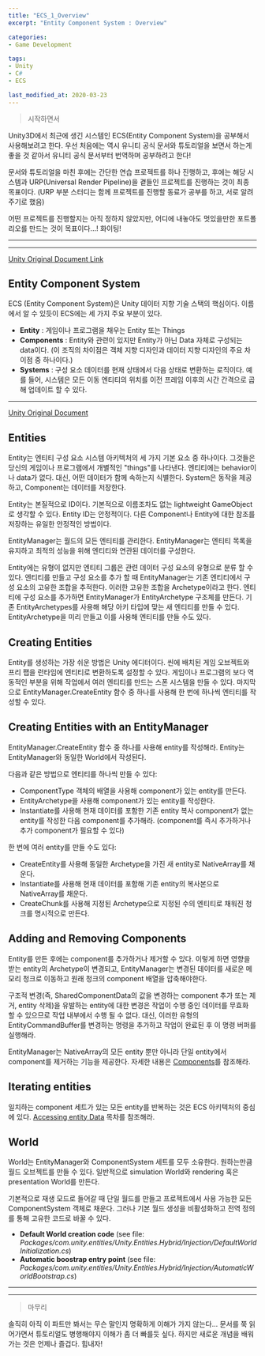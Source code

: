 ```yaml
---
title: "ECS_1_Overview"
excerpt: "Entity Component System : Overview"

categories:
- Game Development

tags:
- Unity
- C#
- ECS

last_modified_at: 2020-03-23
---
```


> 시작하면서

 Unity3D에서 최근에 생긴 시스템인 ECS(Entity Component System)을 공부해서 사용해보려고 한다. 우선 처음에는 역시 유니티 공식 문서와 튜토리얼을 보면서 하는게 좋을 것 같아서 유니티 공식 문서부터 번역하며 공부하려고 한다!

 문서와 튜토리얼을 마친 후에는 간단한 연습 프로젝트를 하나 진행하고, 후에는 해당 시스템과 URP(Universal Render Pipeline)을 곁들인 프로젝트를 진행하는 것이 최종 목표이다. (URP 부분 스터디는 함께 프로젝트를 진행할 동료가 공부를 하고, 서로 알려주기로 했음)

 어떤 프로젝트를 진행할지는 아직 정하지 않았지만, 어디에 내놓아도 멋있을만한 포트폴리오를 만드는 것이 목표이다...! 화이팅!     

  

  

---

---

[Unity Original Document Link](https://docs.unity3d.com/Packages/com.unity.entities@0.0/manual/index.html)

Entity Component System
----

 ECS (Entity Component System)은 Unity 데이터 지향 기술 스택의 핵심이다. 이름에서 알 수 있듯이 ECS에는 세 가지 주요 부분이 있다.

- **Entity** : 게임이나 프로그램을 채우는 Entity 또는 Things
- **Components** : Entity와 관련이 있지만 Entity가 아닌 Data 자체로 구성되는 data이다.  (이 조직의 차이점은 객체 지향 디자인과 데이터 지향 디자인의 주요 차이점 중 하나이다.)
- **Systems** : 구성 요소 데이터를 현재 상태에서 다음 상태로 변환하는 로직이다. 예를 들어, 시스템은 모든 이동 엔티티의 위치를 이전 프레임 이후의 시간 간격으로 곱해 업데이트 할 수 있다.

  

  

---

[Unity Original Document](https://docs.unity3d.com/Packages/com.unity.entities@0.0/manual/ecs_entities.html)

Entities
----

Entity는 엔티티 구성 요소 시스템 아키텍처의 세 가지 기본 요소 중 하나이다. 그것들은 당신의 게임이나 프로그램에서 개별적인 "things"를 나타낸다. 엔티티에는 behavior이나 data가 없다. 대신, 어떤 데이터가 함께 속하는지 식별한다. System은 동작을 제공하고, Component는 데이터를 저장한다. 

 Entity는 본질적으로 ID이다. 기본적으로 이름조차도 없는 lightweight GameObject로 생각할 수 있다. Entity ID는 안정적이다. 다른 Component나 Entity에 대한 참조를 저장하는 유일한 안정적인 방법이다.

 EntityManager는 월드의 모든 엔티티를 관리한다. EntityManager는 엔티티 목록을 유지하고 최적의 성능을 위해 엔티티와 연관된 데이터를 구성한다.

 Entity에는 유형이 없지만 엔티티 그룹은 관련 데이터 구성 요소의 유형으로 분류 할 수 있다. 엔티티를 만들고 구성 요소를 추가 할 때 EntityManager는 기존 엔티티에서 구성 요소의 고유한 조합을 추적한다. 이러한 고유한 조합을 Archetype이라고 한다. 엔티티에 구성 요소를 추가하면 EntityManager가 EntityArchetype 구조체를 만든다. 기존 EntityArchetypes를 사용해 해당 아키 타입에 맞는 새 엔티티를 만들 수 있다. EntityArchetype을 미리 만들고 이를 사용해 엔티티를 만들 수도 있다.

  

Creating Entities
----

  Entity를 생성하는 가장 쉬운 방법은 Unity 에디터이다. 씬에 배치된 게임 오브젝트와 프리 팹을 런타임에 엔티티로 변환하도록 설정할 수 있다. 게임이나 프로그램의 보다 역동적인 부분을 위해 작업에서 여러 엔티티를 만드는 스폰 시스템을 만들 수 있다. 마지막으로 EntityManager.CreateEntity 함수 중 하나를 사용해 한 번에 하나씩 엔티티를 작성할 수 있다.

  

Creating Entities with an EntityManager
----

 EntityManager.CreateEntity 함수 중 하나를 사용해 entity를 작성해라. Entity는 EntityManager와 동일한 World에서 작성된다.

다음과 같은 방법으로 엔티티를 하나씩 만들 수 있다:

- ComponentType 객체의 배열을 사용해 component가 있는 entity를 만든다.
- EntityArchetype을 사용해 component가 있는 entity를 작성한다.
- Instantiate를 사용해 현재 데이터를 포함한 기존 entity 복사 component가 없는 entity를 작성한 다음 component를 추가해라. (component를 즉시 추가하거나 추가 component가 필요할 수 있다)

 한 번에 여러 entity를 만들 수도 있다:

- CreateEntity를 사용해 동일한 Archetype을 가진 새 entity로 NativeArray를 채운다.
- Instantiate를 사용해 현재 데이터를 포함해 기존 entity의 복사본으로 NativeArray를 채운다.
- CreateChunk를 사용해 지정된 Archetype으로 지정된 수의 엔티티로 채워진 청크를 명시적으로 만든다.

  

Adding and Removing Components
----

 Entity를 만든 후에는 component를 추가하거나 제거할 수 있다. 이렇게 하면 영향을 받는 entity의 Archetype이 변경되고, EntityManager는 변경된 데이터를 새로운 메모리 청크로 이동하고 원래 청크의 component 배열을 압축해야한다.

 구조적 변경(즉, SharedComponentData의 값을 변경하는 component 추가 또는 제거, entity 삭제)을 유발하는 entity에 대한 변경은 작업이 수행 중인 데이터를 무효화 할 수 있으므로 작업 내부에서 수행 될 수 없다. 대신, 이러한 유형의 EntityCommandBuffer를 변경하는 명령을 추가하고 작업이 완료된 후 이 명령 버퍼를 실행해라.

 EntityManager는 NativeArray의 모든 entity 뿐만 아니라 단일 entity에서 component를 제거하는 기능을 제공한다. 자세한 내용은 [Components]( https://docs.unity3d.com/Packages/com.unity.entities@0.0/manual/ecs_components.html )를 참조해라.

  

Iterating entities
----

 일치하는 component 세트가 있는 모든 entity를 반복하는 것은 ECS 아키텍처의 중심에 있다. [Accessing entity Data]( https://docs.unity3d.com/Packages/com.unity.entities@0.0/manual/chunk_iteration.html ) 목차를 참조해라. 

  

  

World
----

 World는 EntityManager와 ComponentSystem 세트를 모두 소유한다. 원하는만큼 월드 오브젝트를 만들 수 있다. 일반적으로 simulation World와 rendering 혹은 presentation World를 만든다.

 기본적으로 재생 모드로 들어갈 때 단일 월드를 만들고 프로젝트에서 사용 가능한 모든 ComponentSystem 객체로 채운다. 그러나 기본 월드 생성을 비활성화하고 전역 정의를 통해 고유한 코드로 바꿀 수 있다.

- **Default World creation code** (see file:
  *Packages/com.unity.entities/Unity.Entities.Hybrid/Injection/DefaultWorldInitialization.cs*) 
- **Automatic boostrap entry point** (see file:
  *Packages/com.unity.entities/Unity.Entities.Hybrid/Injection/AutomaticWorldBootstrap.cs*) 

  

  

---

---

  

  

> 마무리

 솔직히 아직 이 파트만 봐서는 무슨 말인지 명확하게 이해가 가지 않는다... 문서를 쭉 읽어가면서 튜토리얼도 병행해야지 이해가 좀 더 빠를듯 싶다. 하지만 새로운 개념을 배워가는 것은 언제나 즐겁다. 힘내자!

